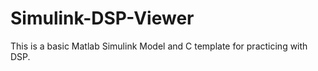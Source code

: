 # Simulink-DSP-Viewer
This is a basic Matlab Simulink Model and C template for practicing with DSP.
